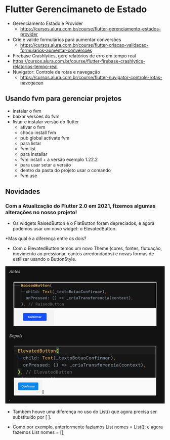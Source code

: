 # Flutter Gerencimaneto de Estado
* Gerenciamento Estado e Provider
  * https://cursos.alura.com.br/course/flutter-gerenciamento-estados-provider
* Crie e valide formulários para aumentar conversões
  * https://cursos.alura.com.br/course/flutter-criacao-validacao-formularios-aumentar-conversoes
*  Firebase Crashlytics, gere relatórios de erro em tempo real
  * https://cursos.alura.com.br/course/flutter-firebase-crashlytics-relatorios-tempo-real
* Nuvigator: Controle de rotas e navegação
  * https://cursos.alura.com.br/course/flutter-nuvigator-controle-rotas-navegacao
  
## Usando fvm para gerenciar projetos
* instalar o fvm
* baixar versões do fvm
* listar e instalar versão do flutter
  * ativar o fvm
   * choco install fvm
   * pub global activate fvm
  * para listar
   * fvm list
  * para installar
   * fvm install + a versão exemplo 1.22.2
  * para usar setar a versão
   * dentro da pasta do projeto usar o comando
   * fvm use

## Novidades

### Com a Atualização do Flutter 2.0 em 2021, fizemos algumas alterações no nosso projeto!

* Os widgets RaisedButton e o FlatButton foram depreciados, e agora podemos usar um novo widget: o ElevatedButton.

*Mas qual é a diferença entre os dois?

* Com o ElevatedButton temos um novo Theme (cores, fontes, flutuação, movimento ao pressionar, cantos arredondados) e novas formas de estilizar usando o ButtonStyle.

![img.png](img.png)

* Também houve uma diferença no uso do List() que agora precisa ser substituído por [ ].

* Como por exemplo, anteriormente fazíamos List nomes = List(); e agora fazemos List nomes = [];
